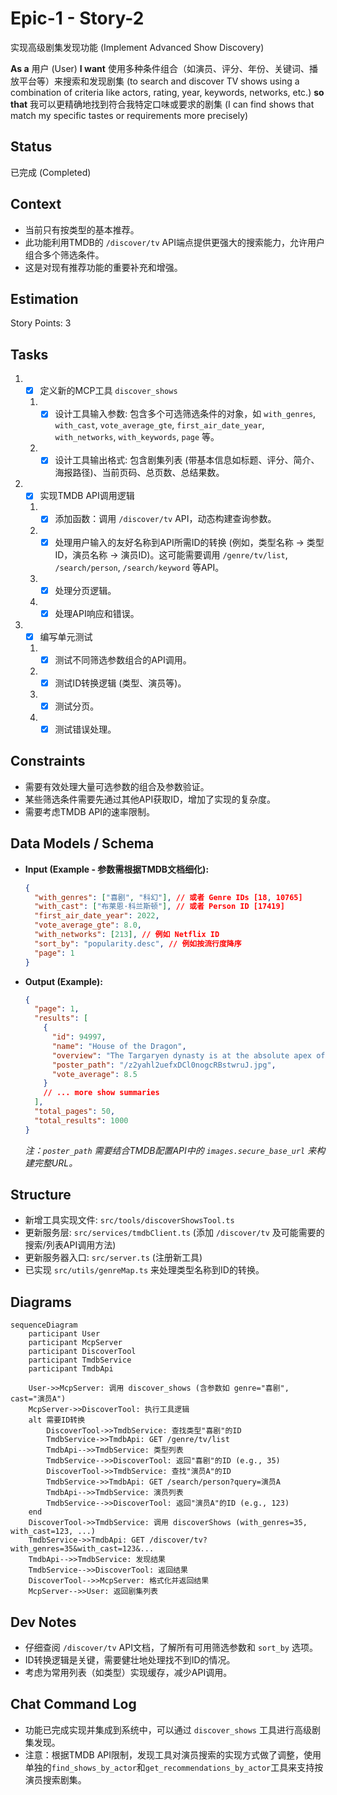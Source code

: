 # Epic-1 - Story-2

实现高级剧集发现功能 (Implement Advanced Show Discovery)

**As a** 用户 (User)
**I want** 使用多种条件组合（如演员、评分、年份、关键词、播放平台等）来搜索和发现剧集 (to search and discover TV shows using a combination of criteria like actors, rating, year, keywords, networks, etc.)
**so that** 我可以更精确地找到符合我特定口味或要求的剧集 (I can find shows that match my specific tastes or requirements more precisely)

## Status

已完成 (Completed)

## Context

- 当前只有按类型的基本推荐。
- 此功能利用TMDB的 `/discover/tv` API端点提供更强大的搜索能力，允许用户组合多个筛选条件。
- 这是对现有推荐功能的重要补充和增强。

## Estimation

Story Points: 3

## Tasks

1.  - [x] 定义新的MCP工具 `discover_shows`
    1.  - [x] 设计工具输入参数: 包含多个可选筛选条件的对象，如 `with_genres`, `with_cast`, `vote_average_gte`, `first_air_date_year`, `with_networks`, `with_keywords`, `page` 等。
    2.  - [x] 设计工具输出格式: 包含剧集列表 (带基本信息如标题、评分、简介、海报路径)、当前页码、总页数、总结果数。
2.  - [x] 实现TMDB API调用逻辑
    1.  - [x] 添加函数：调用 `/discover/tv` API，动态构建查询参数。
    2.  - [x] 处理用户输入的友好名称到API所需ID的转换 (例如，类型名称 -> 类型ID，演员名称 -> 演员ID)。这可能需要调用 `/genre/tv/list`, `/search/person`, `/search/keyword` 等API。
    3.  - [x] 处理分页逻辑。
    4.  - [x] 处理API响应和错误。
3.  - [x] 编写单元测试
    1.  - [x] 测试不同筛选参数组合的API调用。
    2.  - [x] 测试ID转换逻辑 (类型、演员等)。
    3.  - [x] 测试分页。
    4.  - [x] 测试错误处理。

## Constraints

- 需要有效处理大量可选参数的组合及参数验证。
- 某些筛选条件需要先通过其他API获取ID，增加了实现的复杂度。
- 需要考虑TMDB API的速率限制。

## Data Models / Schema

- **Input (Example - 参数需根据TMDB文档细化):**
  ```json
  {
    "with_genres": ["喜剧", "科幻"], // 或者 Genre IDs [18, 10765]
    "with_cast": ["布莱恩·科兰斯顿"], // 或者 Person ID [17419]
    "first_air_date_year": 2022,
    "vote_average_gte": 8.0,
    "with_networks": [213], // 例如 Netflix ID
    "sort_by": "popularity.desc", // 例如按流行度降序
    "page": 1
  }
  ```
- **Output (Example):**
  ```json
  {
    "page": 1,
    "results": [
      {
        "id": 94997,
        "name": "House of the Dragon",
        "overview": "The Targaryen dynasty is at the absolute apex of its power...",
        "poster_path": "/z2yahl2uefxDCl0nogcRBstwruJ.jpg",
        "vote_average": 8.5
      }
      // ... more show summaries
    ],
    "total_pages": 50,
    "total_results": 1000
  }
  ```
  *注：`poster_path` 需要结合TMDB配置API中的 `images.secure_base_url` 来构建完整URL。*

## Structure

- 新增工具实现文件: `src/tools/discoverShowsTool.ts`
- 更新服务层: `src/services/tmdbClient.ts` (添加 `/discover/tv` 及可能需要的搜索/列表API调用方法)
- 更新服务器入口: `src/server.ts` (注册新工具)
- 已实现 `src/utils/genreMap.ts` 来处理类型名称到ID的转换。

## Diagrams

```mermaid
sequenceDiagram
    participant User
    participant McpServer
    participant DiscoverTool
    participant TmdbService
    participant TmdbApi

    User->>McpServer: 调用 discover_shows (含参数如 genre="喜剧", cast="演员A")
    McpServer->>DiscoverTool: 执行工具逻辑
    alt 需要ID转换
        DiscoverTool->>TmdbService: 查找类型"喜剧"的ID
        TmdbService->>TmdbApi: GET /genre/tv/list
        TmdbApi-->>TmdbService: 类型列表
        TmdbService-->>DiscoverTool: 返回"喜剧"的ID (e.g., 35)
        DiscoverTool->>TmdbService: 查找"演员A"的ID
        TmdbService->>TmdbApi: GET /search/person?query=演员A
        TmdbApi-->>TmdbService: 演员列表
        TmdbService-->>DiscoverTool: 返回"演员A"的ID (e.g., 123)
    end
    DiscoverTool->>TmdbService: 调用 discoverShows (with_genres=35, with_cast=123, ...)
    TmdbService->>TmdbApi: GET /discover/tv?with_genres=35&with_cast=123&...
    TmdbApi-->>TmdbService: 发现结果
    TmdbService-->>DiscoverTool: 返回结果
    DiscoverTool-->>McpServer: 格式化并返回结果
    McpServer-->>User: 返回剧集列表
```

## Dev Notes

- 仔细查阅 `/discover/tv` API文档，了解所有可用筛选参数和 `sort_by` 选项。
- ID转换逻辑是关键，需要健壮地处理找不到ID的情况。
- 考虑为常用列表（如类型）实现缓存，减少API调用。

## Chat Command Log

- 功能已完成实现并集成到系统中，可以通过 `discover_shows` 工具进行高级剧集发现。
- 注意：根据TMDB API限制，发现工具对演员搜索的实现方式做了调整，使用单独的`find_shows_by_actor`和`get_recommendations_by_actor`工具来支持按演员搜索剧集。 